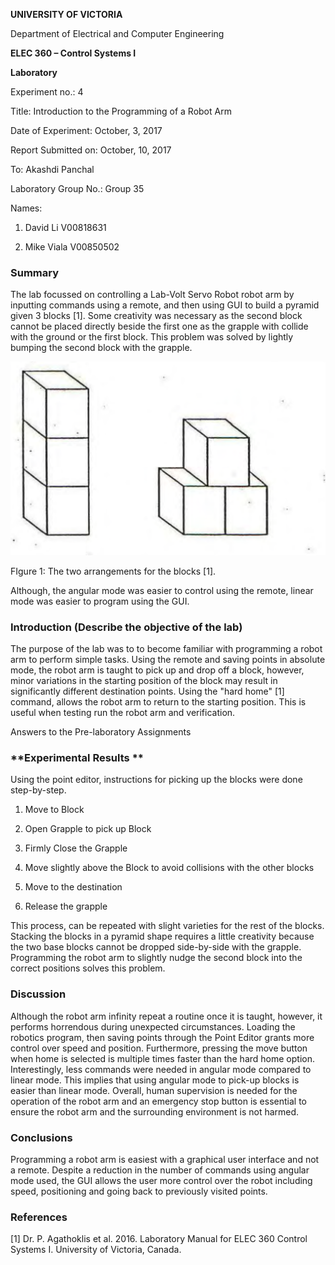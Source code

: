 **UNIVERSITY OF VICTORIA**

Department of Electrical and Computer Engineering

**ELEC 360 – Control Systems I**

**Laboratory**

Experiment no.:		4

Title:			Introduction to the Programming of a Robot Arm

Date of Experiment:	October, 3, 2017

Report Submitted on:	October, 10, 2017

To:			Akashdi Panchal

Laboratory Group No.:	Group 35

Names: 

1. David Li 	V00818631

2. Mike Viala	V00850502

### **Summary**

The lab focussed on controlling a Lab-Volt Servo Robot robot arm by inputting commands using a remote, and then using GUI to build a pyramid given 3 blocks [1].  Some creativity was necessary as the second block cannot be placed directly beside the first one as the grapple with collide with the ground or the first block. This problem was solved by lightly bumping the second block with the grapple.

![image alt text](image_0.png)

FIgure 1: The two arrangements for the blocks [1].

Although, the angular mode was easier to control using the remote, linear mode was easier to program using the GUI. 

### **Introduction** (Describe the objective of the lab)

    

The purpose of the lab was to to become familiar with programming a robot arm to perform simple tasks. Using the remote and saving points in absolute mode, the robot arm is taught to pick up and drop off a block, however, minor variations in the starting position of the block may result in significantly different destination points. Using the "hard home" [1] command, allows the robot arm to return to the starting position. This is useful when testing run the robot arm and verification.

Answers to the Pre-laboratory Assignments

### **Experimental Results **

Using the point editor, instructions for picking up the blocks were done step-by-step.

1. Move to Block

2. Open Grapple to pick up Block

3. Firmly Close the Grapple

4. Move slightly above the Block to avoid collisions with the other blocks

5. Move to the destination

6. Release the grapple

This process, can be repeated with slight varieties for the rest of the blocks. Stacking the blocks in a pyramid shape requires a little creativity because the two base blocks cannot be dropped side-by-side with the grapple. Programming the robot arm to slightly nudge the second block into the correct positions solves this problem.

### **Discussion**

Although the robot arm infinity repeat a routine once it is taught, however, it performs horrendous during unexpected circumstances. Loading the robotics program, then saving points through the Point Editor grants more control over speed and position. Furthermore, pressing the move button when home is selected is multiple times faster than the hard home option. Interestingly, less commands were needed in angular mode compared to linear mode. This implies that using angular mode to pick-up blocks is easier than linear mode. Overall, human supervision is needed for the operation of the robot arm and an emergency stop button is essential to ensure the robot arm and the surrounding environment is not harmed.

### **Conclusions**

Programming a robot arm is easiest with a graphical user interface and not a remote. Despite a reduction in the number of commands using angular mode used, the GUI allows the user more control over the robot including speed, positioning and going back to previously visited points.

### **References**

[1] Dr. P. Agathoklis et al. 2016. Laboratory Manual for ELEC 360 Control Systems I. University of Victoria, Canada.

